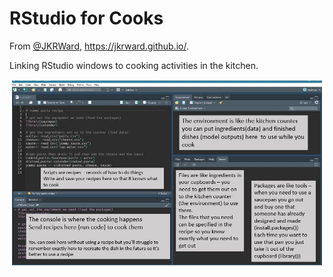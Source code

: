 # RStudio for Cooks

From [@JKRWard](https://twitter.com/JKRWard), <https://jkrward.github.io/>.

Linking RStudio windows to cooking activities in the kitchen.

![](RStudio_Recipes.jpeg)
